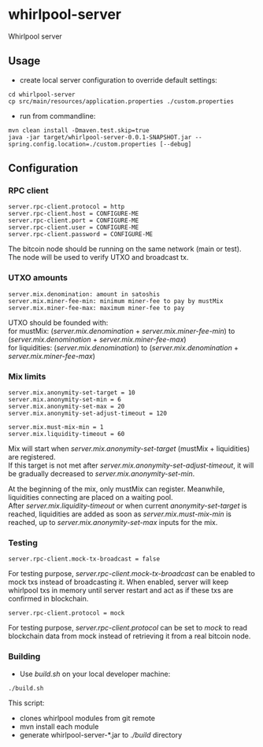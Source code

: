 # whirlpool-server
Whirlpool server

## Usage
- create local server configuration to override default settings:
```
cd whirlpool-server
cp src/main/resources/application.properties ./custom.properties
```

- run from commandline:
```
mvn clean install -Dmaven.test.skip=true
java -jar target/whirlpool-server-0.0.1-SNAPSHOT.jar --spring.config.location=./custom.properties [--debug]
```



## Configuration
### RPC client
```
server.rpc-client.protocol = http
server.rpc-client.host = CONFIGURE-ME
server.rpc-client.port = CONFIGURE-ME
server.rpc-client.user = CONFIGURE-ME
server.rpc-client.password = CONFIGURE-ME
```
The bitcoin node should be running on the same network (main or test).<br/>
The node will be used to verify UTXO and broadcast tx.

### UTXO amounts
```
server.mix.denomination: amount in satoshis
server.mix.miner-fee-min: minimum miner-fee to pay by mustMix
server.mix.miner-fee-max: maximum miner-fee to pay
```
UTXO should be founded with:<br/>
for mustMix: (*server.mix.denomination* + *server.mix.miner-fee-min*) to (*server.mix.denomination* + *server.mix.miner-fee-max*)<br/>
for liquidities: (*server.mix.denomination*) to (*server.mix.denomination* + *server.mix.miner-fee-max*)

### Mix limits
```
server.mix.anonymity-set-target = 10
server.mix.anonymity-set-min = 6
server.mix.anonymity-set-max = 20
server.mix.anonymity-set-adjust-timeout = 120

server.mix.must-mix-min = 1
server.mix.liquidity-timeout = 60
```
Mix will start when *server.mix.anonymity-set-target* (mustMix + liquidities) are registered.<br/>
If this target is not met after *server.mix.anonymity-set-adjust-timeout*, it will be gradually decreased to *server.mix.anonymity-set-min*.<br/>

At the beginning of the mix, only mustMix can register. Meanwhile, liquidities connecting are placed on a waiting pool.<br/>
After *server.mix.liquidity-timeout* or when current *anonymity-set-target* is reached, liquidities are added as soon as *server.mix.must-mix-min* is reached, up to *server.mix.anonymity-set-max* inputs for the mix.

### Testing
```
server.rpc-client.mock-tx-broadcast = false
```
For testing purpose, *server.rpc-client.mock-tx-broadcast* can be enabled to mock txs instead of broadcasting it.
When enabled, server will keep whirlpool txs in memory until server restart and act as if these txs are confirmed in blockchain.

```
server.rpc-client.protocol = mock
```
For testing purpose, *server.rpc-client.protocol* can be set to *mock* to read blockchain data from mock instead of retrieving it from a real bitcoin node.


### Building
- Use *build.sh* on your local developer machine:
```
./build.sh
```

This script:
 * clones whirlpool modules from git remote
 * mvn install each module
 * generate whirlpool-server-*.jar to *./build* directory

